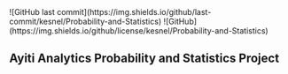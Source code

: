 <div>
![GitHub last commit](https://img.shields.io/github/last-commit/kesnel/Probability-and-Statistics)
![GitHub](https://img.shields.io/github/license/kesnel/Probability-and-Statistics)
</div>


## Ayiti Analytics Probability and Statistics Project
